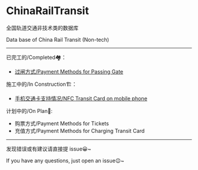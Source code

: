 # ChinaRailTransit
全国轨道交通非技术类的数据库

Data base of China Rail Transit (Non-tech)

---
已完工的/Completed🏘：
- [过闸方式/Payment Methods for Passing Gate](https://github.com/Ivysauro/ChinaRailTransit/blob/master/data/Payment%20Methods(Part%201).md)

施工中的/In Construction🏗：
- [手机交通卡支持情况/NFC Transit Card on mobile phone](https://github.com/Ivysauro/ChinaRailTransit/blob/master/data/NFCTransitCard.md)

计划中的/On Plan📝:
- 购票方式/Payment Methods for Tickets
- 充值方式/Payment Methods for Charging Transit Card


---
发现错误或有建议请直接提 issue😀~

If you have any questions, just open an issue😉~
